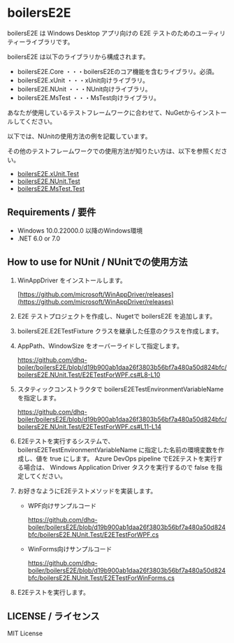 # boilersE2E

boilersE2E は Windows Desktop アプリ向けの E2E テストのためのユーティリティーライブラリです。

boilersE2E は以下のライブラリから構成されます。

* boilersE2E.Core ・・・boilersE2Eのコア機能を含むライブラリ。必須。
* boilersE2E.xUnit ・・・xUnit向けライブラリ。
* boilersE2E.NUnit ・・・NUnit向けライブラリ。
* boilersE2E.MsTest ・・・MsTest向けライブラリ。

あなたが使用しているテストフレームワークに合わせて、NuGetからインストールしてください。

以下では、NUnitの使用方法の例を記載しています。

その他のテストフレームワークでの使用方法が知りたい方は、以下を参照ください。

* [boilersE2E.xUnit.Test](https://github.com/dhq-boiler/boilersE2E/tree/develop/boilersE2E.xUnit.Test)
* [boilersE2E.NUnit.Test](https://github.com/dhq-boiler/boilersE2E/tree/develop/boilersE2E.NUnit.Test)
* [boilersE2E.MsTest.Test](https://github.com/dhq-boiler/boilersE2E/tree/develop/boilersE2E.MsTest.Test)

## Requirements / 要件

* Windows 10.0.22000.0 以降のWindows環境
* .NET 6.0 or 7.0

## How to use for NUnit / NUnitでの使用方法

1. WinAppDriver をインストールします。

   [https://github.com/microsoft/WinAppDriver/releases](https://github.com/microsoft/WinAppDriver/releases)

2. E2E テストプロジェクトを作成し、Nugetで boilersE2E を追加します。

3. boilersE2E.E2ETestFixture クラスを継承した任意のクラスを作成します。

4. AppPath、WindowSize をオーバーライドして指定します。

   https://github.com/dhq-boiler/boilersE2E/blob/d19b900ab1daa26f3803b56bf7a480a50d824bfc/boilersE2E.NUnit.Test/E2ETestForWPF.cs#L8-L10

5. スタティックコンストラクタで boilersE2ETestEnvironmentVariableName を指定します。

   https://github.com/dhq-boiler/boilersE2E/blob/d19b900ab1daa26f3803b56bf7a480a50d824bfc/boilersE2E.NUnit.Test/E2ETestForWPF.cs#L11-L14

6. E2Eテストを実行するシステムで、boilersE2ETestEnvironmentVariableName に指定した名前の環境変数を作成し、値を true にします。
   Azure DevOps pipeline でE2Eテストを実行する場合は、 Windows Application Driver タスクを実行するので false を指定してください。

7. お好きなようにE2Eテストメソッドを実装します。
   
   * WPF向けサンプルコード

     https://github.com/dhq-boiler/boilersE2E/blob/d19b900ab1daa26f3803b56bf7a480a50d824bfc/boilersE2E.NUnit.Test/E2ETestForWPF.cs
   
   * WinForms向けサンプルコード
   
     https://github.com/dhq-boiler/boilersE2E/blob/d19b900ab1daa26f3803b56bf7a480a50d824bfc/boilersE2E.NUnit.Test/E2ETestForWinForms.cs

8. E2Eテストを実行します。

## LICENSE / ライセンス

MIT License
